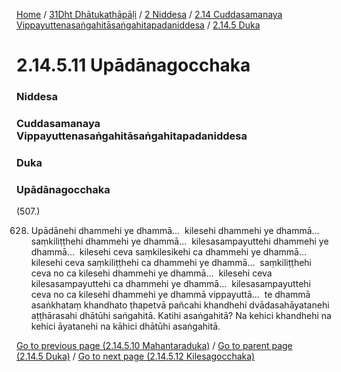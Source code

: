
[Home](/) / [31Dht Dhātukathāpāḷi](/tipitaka/31Dht.md) / [2 Niddesa](/tipitaka/31Dht/2.md) / [2.14 Cuddasamanaya Vippayuttenasaṅgahitāsaṅgahitapadaniddesa](/tipitaka/31Dht/2/2.14.md) / [2.14.5 Duka](/tipitaka/31Dht/2/2.14/2.14.5.md)

# 2.14.5.11 Upādānagocchaka

### Niddesa

### Cuddasamanaya Vippayuttenasaṅgahitāsaṅgahitapadaniddesa

### Duka

### Upādānagocchaka

(507.)

628. Upādānehi dhammehi ye dhammā…  kilesehi dhammehi ye dhammā…  saṃkiliṭṭhehi dhammehi ye dhammā…  kilesasampayuttehi dhammehi ye dhammā…  kilesehi ceva saṃkilesikehi ca dhammehi ye dhammā…  kilesehi ceva saṃkiliṭṭhehi ca dhammehi ye dhammā…  saṃkiliṭṭhehi ceva no ca kilesehi dhammehi ye dhammā…  kilesehi ceva kilesasampayuttehi ca dhammehi ye dhammā…  kilesasampayuttehi ceva no ca kilesehi dhammehi ye dhammā vippayuttā…  te dhammā asaṅkhataṃ khandhato ṭhapetvā pañcahi khandhehi dvādasahāyatanehi aṭṭhārasahi dhātūhi saṅgahitā. Katihi asaṅgahitā? Na kehici khandhehi na kehici āyatanehi na kāhici dhātūhi asaṅgahitā.

[Go to previous page (2.14.5.10 Mahantaraduka)](/tipitaka/31Dht/2/2.14/2.14.5/2.14.5.10.md) / [Go to parent page (2.14.5 Duka)](/tipitaka/31Dht/2/2.14/2.14.5.md) / [Go to next page (2.14.5.12 Kilesagocchaka)](/tipitaka/31Dht/2/2.14/2.14.5/2.14.5.12.md)



